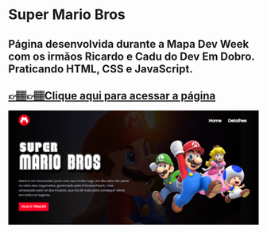 # Super Mario Bros

## Página desenvolvida durante a Mapa Dev Week com os irmãos Ricardo e Cadu do Dev Em Dobro. Praticando HTML, CSS e JavaScript.

## [👉🏽👉🏽Clique aqui para acessar a página](https://letsle.github.io/SuperMario/)

![preview](./imagens/img-projeto.PNG)